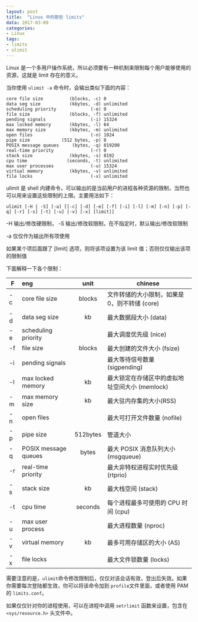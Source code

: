 ```yaml
---
layout: post
title:  "Linux 中的那些 limits"
data: 2017-03-09
categories:
- Linux
tags:
- limits
- ulimit
---
```


Linux 是一个多用户操作系统，所以必须要有一种机制来限制每个用户能够使用的资源，这就是 limit 存在的意义。

当你使用 `ulimit -a` 命令时，会输出类似下面的内容：

	core file size          (blocks, -c) 0
	data seg size           (kbytes, -d) unlimited
	scheduling priority             (-e) 0
	file size               (blocks, -f) unlimited
	pending signals                 (-i) 15324
	max locked memory       (kbytes, -l) 64
	max memory size         (kbytes, -m) unlimited
	open files                      (-n) 1024
	pipe size            (512 bytes, -p) 8
	POSIX message queues     (bytes, -q) 819200
	real-time priority              (-r) 0
	stack size              (kbytes, -s) 8192
	cpu time               (seconds, -t) unlimited
	max user processes              (-u) 15324
	virtual memory          (kbytes, -v) unlimited
	file locks                      (-x) unlimited
	
	
ulimit 是 shell 内建命令，可以输出的是当前用户的进程各种资源的限制，当然也可以用来设置这些限制的上限。主要用法如下：

	ulimit [-H | -S] [-a] [[-c] [-d] [-e] [-f] [-i] [-l] [-m] [-n] [-p] [-q] [-r] [-s] [-t] [-u] [-v] [-x] [limit]]
	
-H 输出/修改硬限制， -S 输出/修改软限制，在不指定时，默认输出/修改软限制

-a 仅仅作为输出所有项使用

如果某个项后面跟了 [limit] 选项，则将该项设置为该 limit 值；否则仅仅输出该项的限制值

下面解释一下各个限制：

|  F  |        eng           |    unit   |    chinese   |
| --- |:-------------------- |:---------:| ------------ |
| -c  | core file size       |  blocks   | 文件转储的大小限制，如果是 0，则不转储 (core) |
| -d  | data seg size        |  kb       | 最大数据段大小 (data) |
| -e  | scheduling priority  |           | 最大调度优先级 (nice) |
| -f  | file size            |  blocks   | 最大创建的文件大小 (fsize) |
| -i  | pending signals      |           | 最大等待信号数量 (sigpending) |
| -l  | max locked memory    |  kb       | 最大锁定在存储区中的虚拟地址空间大小 (memlock) |
| -m  | max memory size      |  kb       | 最大驻内存集的大小(RSS) |
| -n  | open files           |           | 最大可打开文件数量 (nofile) |
| -p  | pipe size            |  512bytes | 管道大小 |
| -q  | POSIX message queues |  bytes    | 最大 POSIX 消息队列大小 (msgqueue) |
| -r  | real-time priority   |           | 最大非特权进程实时优先级 (rtprio) |
| -s  | stack size	         |  kb       | 最大栈空间 (stack) |
| -t  | cpu time             |  seconds  | 每个进程最多可使用的 CPU 时间 (cpu) |
| -u  | max user process     |           | 最大进程数量 (nproc) |
| -v  | virtual memory       |  kb       | 最多可用存储区的大小 (AS) |
| -x  | file locks           |           | 最大文件锁数量 (locks) |


需要注意的是，`ulimit`命令修改限制后，仅仅对该会话有效，登出后失效。如果你需要每次登陆都生效，你可以将该命令加到 `profile`文件里面，或者使用 PAM 的 `limits.conf`。

如果仅仅针对你的进程使用，可以在进程中调用 `setrlimit` 函数来设置，包含在 `<sys/resource.h>` 头文件中。
